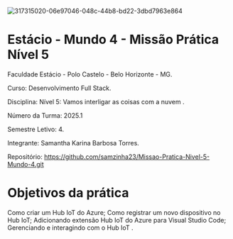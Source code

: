![317315020-06e97046-048c-44b8-bd22-3dbd7963e864](https://github.com/user-attachments/assets/444e3177-f80e-41f5-bb3a-a4cadfeb1fa2)

<h1>Estácio - Mundo 4 - Missão Prática  Nível 5</h1>



Faculdade Estácio - Polo Castelo - Belo Horizonte - MG.
 
Curso: Desenvolvimento Full Stack.
 
Disciplina: Nível 5:  Vamos interligar as coisas com a nuvem .
 
Número da Turma: 2025.1
 
Semestre Letivo: 4.

Integrante: Samantha Karina Barbosa Torres.

Repositório: https://github.com/samzinha23/Missao-Pratica-Nivel-5-Mundo-4.git

<h1>Objetivos da prática</h1>

   Como criar um Hub IoT do Azure;
   Como registrar um novo dispositivo no Hub IoT;
   Adicionando extensão Hub IoT do Azure para Visual Studio Code;
   Gerenciando e interagindo com o Hub IoT .


